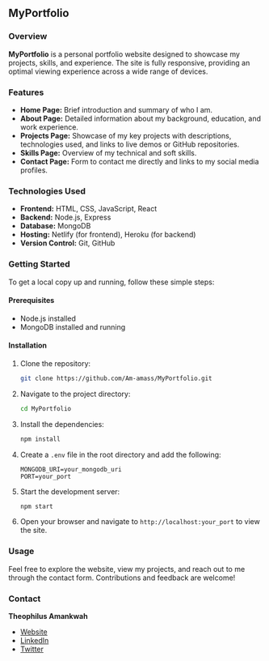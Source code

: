 ## MyPortfolio

### Overview
**MyPortfolio** is a personal portfolio website designed to showcase my projects, skills, and experience. The site is fully responsive, providing an optimal viewing experience across a wide range of devices.

### Features
- **Home Page:** Brief introduction and summary of who I am.
- **About Page:** Detailed information about my background, education, and work experience.
- **Projects Page:** Showcase of my key projects with descriptions, technologies used, and links to live demos or GitHub repositories.
- **Skills Page:** Overview of my technical and soft skills.
- **Contact Page:** Form to contact me directly and links to my social media profiles.

### Technologies Used
- **Frontend:** HTML, CSS, JavaScript, React
- **Backend:** Node.js, Express
- **Database:** MongoDB
- **Hosting:** Netlify (for frontend), Heroku (for backend)
- **Version Control:** Git, GitHub

### Getting Started
To get a local copy up and running, follow these simple steps:

#### Prerequisites
- Node.js installed
- MongoDB installed and running

#### Installation
1. Clone the repository:
   ```bash
   git clone https://github.com/Am-amass/MyPortfolio.git
   ```
2. Navigate to the project directory:
   ```bash
   cd MyPortfolio
   ```
3. Install the dependencies:
   ```bash
   npm install
   ```
4. Create a `.env` file in the root directory and add the following:
   ```env
   MONGODB_URI=your_mongodb_uri
   PORT=your_port
   ```
5. Start the development server:
   ```bash
   npm start
   ```
6. Open your browser and navigate to `http://localhost:your_port` to view the site.

### Usage
Feel free to explore the website, view my projects, and reach out to me through the contact form. Contributions and feedback are welcome!

### Contact
**Theophilus Amankwah**
- [Website](https://www.amasstechgh.com)
- [LinkedIn](https://linkedin.com/in/theophilus-amankwah-kvng-amass)
- [Twitter](https://twitter.com/kvng_amass)
